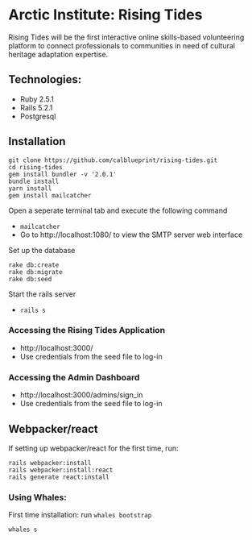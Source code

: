 # Arctic Institute: Rising Tides

Rising Tides will be the first interactive online skills-based volunteering platform to connect professionals to communities in need of cultural heritage adaptation expertise.

## Technologies:
* Ruby 2.5.1
* Rails 5.2.1
* Postgresql

## Installation
```
git clone https://github.com/calblueprint/rising-tides.git
cd rising-tides
gem install bundler -v '2.0.1'
bundle install
yarn install
gem install mailcatcher
```

Open a seperate terminal tab and execute the following command
- `mailcatcher`
- Go to http://localhost:1080/ to view the SMTP server web interface

Set up the database
```
rake db:create
rake db:migrate
rake db:seed
```
Start the rails server

- `rails s`
### Accessing the Rising Tides Application
- http://localhost:3000/
- Use credentials from the seed file to log-in

### Accessing the Admin Dashboard
- http://localhost:3000/admins/sign_in
- Use credentials from the seed file to log-in


## Webpacker/react
If setting up webpacker/react for the first time, run:
```
rails webpacker:install
rails webpacker:install:react
rails generate react:install
```

### Using Whales:
First time installation: run `whales bootstrap`
```
whales s
```

